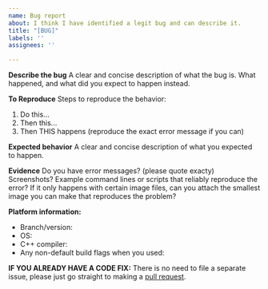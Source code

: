 ```yaml
---
name: Bug report
about: I think I have identified a legit bug and can describe it.
title: "[BUG]"
labels: ''
assignees: ''

---
```


**Describe the bug**
A clear and concise description of what the bug is. What happened, and
what did you expect to happen instead.

**To Reproduce**
Steps to reproduce the behavior:
1. Do this...
2. Then this...
3. Then THIS happens (reproduce the exact error message if you can)

**Expected behavior**
A clear and concise description of what you expected to happen.

**Evidence**
Do you have error messages? (please quote exacty) Screenshots? Example
command lines or scripts that reliably reproduce the error? If it only
happens with certain image files, can you attach the smallest image you
can make that reproduces the problem?

**Platform information:**
 - Branch/version:
 - OS:
 - C++ compiler:
 - Any non-default build flags when you used:


**IF YOU ALREADY HAVE A CODE FIX:** There is no need to file a separate issue,
please just go straight to making a [pull request](https://github.com/lgritz/Proto/pulls).

